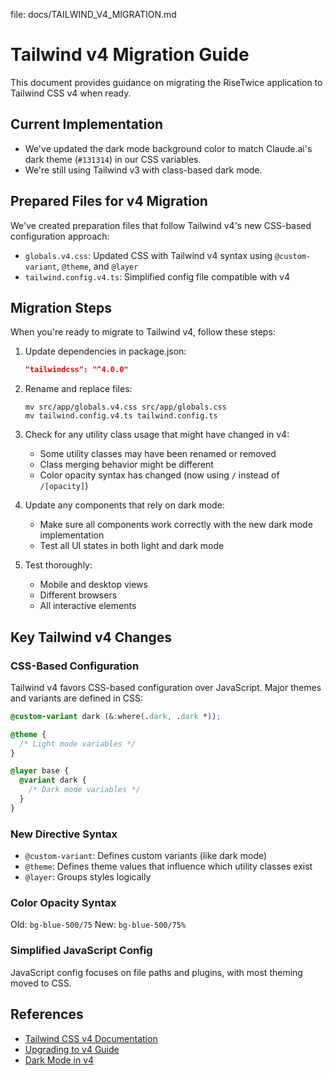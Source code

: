 file: docs/TAILWIND_V4_MIGRATION.md

# Tailwind v4 Migration Guide

This document provides guidance on migrating the RiseTwice application to Tailwind CSS v4 when ready.

## Current Implementation

- We've updated the dark mode background color to match Claude.ai's dark theme (`#131314`) in our CSS variables.
- We're still using Tailwind v3 with class-based dark mode.

## Prepared Files for v4 Migration

We've created preparation files that follow Tailwind v4's new CSS-based configuration approach:

- `globals.v4.css`: Updated CSS with Tailwind v4 syntax using `@custom-variant`, `@theme`, and `@layer`
- `tailwind.config.v4.ts`: Simplified config file compatible with v4

## Migration Steps

When you're ready to migrate to Tailwind v4, follow these steps:

1. Update dependencies in package.json:
   ```json
   "tailwindcss": "^4.0.0"
   ```

2. Rename and replace files:
   ```
   mv src/app/globals.v4.css src/app/globals.css
   mv tailwind.config.v4.ts tailwind.config.ts
   ```

3. Check for any utility class usage that might have changed in v4:
   - Some utility classes may have been renamed or removed
   - Class merging behavior might be different
   - Color opacity syntax has changed (now using `/` instead of `/[opacity]`)

4. Update any components that rely on dark mode:
   - Make sure all components work correctly with the new dark mode implementation
   - Test all UI states in both light and dark mode

5. Test thoroughly:
   - Mobile and desktop views
   - Different browsers
   - All interactive elements

## Key Tailwind v4 Changes

### CSS-Based Configuration

Tailwind v4 favors CSS-based configuration over JavaScript. Major themes and variants are defined in CSS:

```css
@custom-variant dark (&:where(.dark, .dark *));

@theme {
  /* Light mode variables */
}

@layer base {
  @variant dark {
    /* Dark mode variables */
  }
}
```

### New Directive Syntax

- `@custom-variant`: Defines custom variants (like dark mode)
- `@theme`: Defines theme values that influence which utility classes exist
- `@layer`: Groups styles logically

### Color Opacity Syntax

Old: `bg-blue-500/75`
New: `bg-blue-500/75%`

### Simplified JavaScript Config

JavaScript config focuses on file paths and plugins, with most theming moved to CSS.

## References

- [Tailwind CSS v4 Documentation](https://tailwindcss.com)
- [Upgrading to v4 Guide](https://tailwindcss.com/docs/upgrade-guide)
- [Dark Mode in v4](https://tailwindcss.com/docs/dark-mode)
